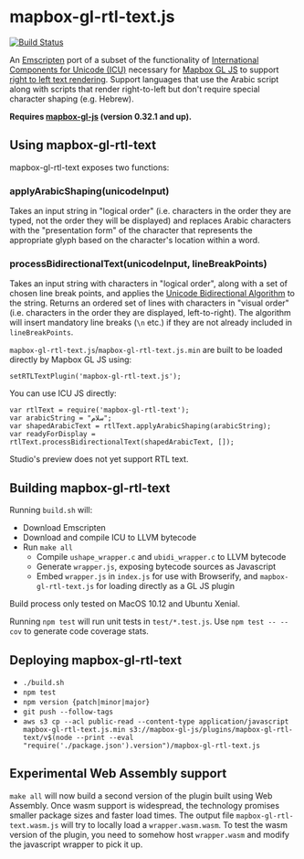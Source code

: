 # mapbox-gl-rtl-text.js

[![Build Status](https://circleci.com/gh/mapbox/mapbox-gl-rtl-text.svg?style=shield)](https://circleci.com/gh/mapbox/mapbox-gl-rtl-text)

An [Emscripten](https://github.com/kripken/emscripten) port of a subset of the functionality of [International Components for Unicode (ICU)](http://site.icu-project.org/) necessary for [Mapbox GL JS](https://github.com/mapbox/mapbox-gl-js) to support [right to left text rendering](https://github.com/mapbox/mapbox-gl/issues/4). Support languages that use the Arabic script along with scripts that render right-to-left but don't require special character shaping (e.g. Hebrew).

**Requires [mapbox-gl-js](https://github.com/mapbox/mapbox-gl-js) (version 0.32.1 and up).**

## Using mapbox-gl-rtl-text

mapbox-gl-rtl-text exposes two functions:

### applyArabicShaping(unicodeInput)
Takes an input string in "logical order" (i.e. characters in the order they are typed, not the order they will be displayed) and replaces Arabic characters with the "presentation form" of the character that represents the appropriate glyph based on the character's location within a word.

### processBidirectionalText(unicodeInput, lineBreakPoints)
Takes an input string with characters in "logical order", along with a set of chosen line break points, and applies the [Unicode Bidirectional Algorithm](http://unicode.org/reports/tr9/) to the string. Returns an ordered set of lines with characters in "visual order" (i.e. characters in the order they are displayed, left-to-right). The algorithm will insert mandatory line breaks (`\n` etc.) if they are not already included in `lineBreakPoints`.

`mapbox-gl-rtl-text.js`/`mapbox-gl-rtl-text.js.min` are built to be loaded directly by Mapbox GL JS using:

    setRTLTextPlugin('mapbox-gl-rtl-text.js');

 You can use ICU JS directly:

    var rtlText = require('mapbox-gl-rtl-text');
    var arabicString = "سلام";
    var shapedArabicText = rtlText.applyArabicShaping(arabicString);
    var readyForDisplay = rtlText.processBidirectionalText(shapedArabicText, []);

Studio's preview does not yet support RTL text.

## Building mapbox-gl-rtl-text

Running `build.sh` will:

 - Download Emscripten
 - Download and compile ICU to LLVM bytecode
 - Run `make all`
	- Compile `ushape_wrapper.c` and `ubidi_wrapper.c` to LLVM bytecode
	- Generate `wrapper.js`, exposing bytecode sources as Javascript
	- Embed `wrapper.js` in `index.js` for use with Browserify, and `mapbox-gl-rtl-text.js` for loading directly as a GL JS plugin

Build process only tested on MacOS 10.12 and Ubuntu Xenial.

Running `npm test` will run unit tests in `test/*.test.js`. Use `npm test -- --cov` to generate code coverage stats.

## Deploying mapbox-gl-rtl-text

 - `./build.sh`
 - `npm test`
 - `npm version {patch|minor|major}`
 - `git push --follow-tags`
 - `aws s3 cp --acl public-read --content-type application/javascript mapbox-gl-rtl-text.js.min s3://mapbox-gl-js/plugins/mapbox-gl-rtl-text/v$(node --print --eval "require('./package.json').version")/mapbox-gl-rtl-text.js`

## Experimental Web Assembly support
`make all` will now build a second version of the plugin built using Web Assembly. Once wasm support is widespread, the technology promises smaller package sizes and faster load times. The output file `mapbox-gl-rtl-text.wasm.js` will try to locally load a `wrapper.wasm.wasm`. To test the wasm version of the plugin, you need to somehow host `wrapper.wasm` and modify the javascript wrapper to pick it up.
